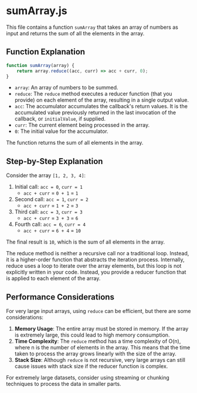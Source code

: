 # sumArray.js

This file contains a function `sumArray` that takes an array of numbers as input and returns the sum of all the elements in the array.

## Function Explanation

```javascript
function sumArray(array) {
    return array.reduce((acc, curr) => acc + curr, 0);
}
```

- `array`: An array of numbers to be summed.
- `reduce`: The `reduce` method executes a reducer function (that you provide) on each element of the array, resulting in a single output value.
- `acc`: The accumulator accumulates the callback's return values. It is the accumulated value previously returned in the last invocation of the callback, or `initialValue`, if supplied.
- `curr`: The current element being processed in the array.
- `0`: The initial value for the accumulator.

The function returns the sum of all elements in the array.

## Step-by-Step Explanation

Consider the array `[1, 2, 3, 4]`:

1. Initial call: `acc = 0`, `curr = 1`
   - `acc + curr` = `0 + 1` = `1`
2. Second call: `acc = 1`, `curr = 2`
   - `acc + curr` = `1 + 2` = `3`
3. Third call: `acc = 3`, `curr = 3`
   - `acc + curr` = `3 + 3` = `6`
4. Fourth call: `acc = 6`, `curr = 4`
   - `acc + curr` = `6 + 4` = `10`

The final result is `10`, which is the sum of all elements in the array.

The reduce method is neither a recursive call nor a traditional loop. Instead, it is a higher-order function that abstracts the iteration process. Internally, reduce uses a loop to iterate over the array elements, but this loop is not explicitly written in your code. Instead, you provide a reducer function that is applied to each element of the array.

## Performance Considerations

For very large input arrays, using `reduce` can be efficient, but there are some considerations:

1. **Memory Usage**: The entire array must be stored in memory. If the array is extremely large, this could lead to high memory consumption.
2. **Time Complexity**: The `reduce` method has a time complexity of O(n), where n is the number of elements in the array. This means that the time taken to process the array grows linearly with the size of the array.
3. **Stack Size**: Although `reduce` is not recursive, very large arrays can still cause issues with stack size if the reducer function is complex.

For extremely large datasets, consider using streaming or chunking techniques to process the data in smaller parts.